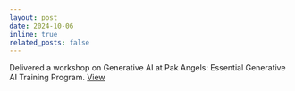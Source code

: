 ```yaml
---
layout: post
date: 2024-10-06
inline: true
related_posts: false
---
```


Delivered a workshop on Generative AI at Pak Angels: Essential Generative AI Training Program. [View](https://www.linkedin.com/posts/hasnainx42_generativeai-webinar-activity-7248772995882569730-Ie1j?utm_source=share&utm_medium=member_desktop)
